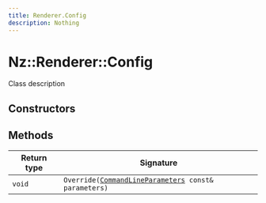 ```yaml
---
title: Renderer.Config
description: Nothing
---
```


# Nz::Renderer::Config

Class description

## Constructors


## Methods

| Return type | Signature |
| ----------- | --------- |
| `void` | `Override(`[`CommandLineParameters`](documentation/generated/Core/CommandLineParameters.md)` const& parameters)` |
